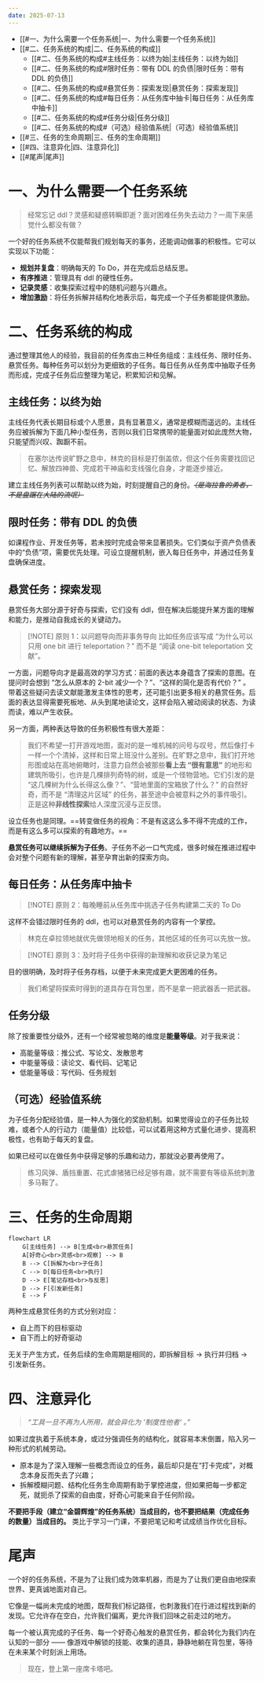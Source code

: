 ```yaml
---
date: 2025-07-13
---
```

- [[#一、为什么需要一个任务系统|一、为什么需要一个任务系统]]
- [[#二、任务系统的构成|二、任务系统的构成]]
	- [[#二、任务系统的构成#主线任务：以终为始|主线任务：以终为始]]
	- [[#二、任务系统的构成#限时任务：带有 DDL 的负债|限时任务：带有 DDL 的负债]]
	- [[#二、任务系统的构成#悬赏任务：探索发现|悬赏任务：探索发现]]
	- [[#二、任务系统的构成#每日任务：从任务库中抽卡|每日任务：从任务库中抽卡]]
	- [[#二、任务系统的构成#任务分级|任务分级]]
	- [[#二、任务系统的构成#（可选）经验值系统|（可选）经验值系统]]
- [[#三、任务的生命周期|三、任务的生命周期]]
- [[#四、注意异化|四、注意异化]]
- [[#尾声|尾声]]

# 一、为什么需要一个任务系统

> 经常忘记 ddl？灵感和疑惑转瞬即逝？面对困难任务失去动力？一周下来感觉什么都没有做？

一个好的任务系统不仅能帮我们规划每天的事务，还能调动做事的积极性。它可以实现以下功能：

- **规划并复盘**：明确每天的 To Do，并在完成后总结反思。
- **有序推进**：管理具有 ddl 的硬性任务。
- **记录灵感**：收集探索过程中的随机问题与兴趣点。
- **增加激励**：将任务拆解并结构化地表示后，每完成一个子任务都能提供激励。

# 二、任务系统的构成

通过整理其他人的经验，我目前的任务库由三种任务组成：主线任务、限时任务、悬赏任务。每种任务可以划分为更细致的子任务。每日任务从任务库中抽取子任务而形成，完成子任务后应整理为笔记，积累知识和见解。

## 主线任务：以终为始

主线任务代表长期目标或个人愿景，具有显著意义，通常是模糊而遥远的。主线任务应被拆解为下面几种小型任务，否则以我们日常携带的能量面对如此庞然大物，只能望而兴叹、踟蹰不前。

> 在塞尔达传说旷野之息中，林克的目标是打倒盖侬，但这个任务需要找回记忆、解放四神兽、完成若干神庙和支线强化自身，才能逐步接近。

建立主线任务列表可以帮助以终为始，时刻提醒自己的身份。*~~（是海拉鲁的勇者，不是盘踞在大陆的流氓）~~*

## 限时任务：带有 DDL 的负债

如课程作业、开发任务等，若未按时完成会带来显著损失。它们类似于资产负债表中的“负债”项，需要优先处理。可设立提醒机制，嵌入每日任务中，并通过任务复盘确保进度。

## 悬赏任务：探索发现

悬赏任务大部分源于好奇与探索，它们没有 ddl，但在解决后能提升某方面的理解和能力，是推动自我成长的关键动力。

> [!NOTE] 原则 1：以问题导向而非事务导向
> 比如任务应该写成 “为什么可以只用 one bit 进行 teleportation？” 而不是 “阅读 one-bit teleportation 文献”。

一方面，问题导向才是最高效的学习方式：前面的表达本身蕴含了探索的意图。在提问时会想到 “怎么从原本的 2-bit 减少一个？”、“这样的简化是否有代价？” 。带着这些疑问去读文献能激发主体性的思考，还可能引出更多相关的悬赏任务。后面的表达显得需要死板地、从头到尾地读论文，这样会陷入被动阅读的状态、为读而读，难以产生收获。

另一方面，两种表达导致的任务积极性有很大差距：

> 我们不希望一打开游戏地图，面对的是一堆机械的问号与叹号，然后像打卡一样一个个清掉，这样和日常上班没什么差别。在旷野之息中，我们打开地形图或站在高地俯瞰时，注意力自然会被那些**看上去 “很有意思”** 的地形和建筑所吸引，也许是几棵排列奇特的树，或是一个怪物营地。它们引发的是 “这几棵树为什么长得这么像？”、“营地里面的宝箱放了什么？” 的自然好奇，而不是 “清理这片区域” 的任务，甚至途中会被意料之外的事件吸引。正是这种**非线性探索**给人深度沉浸与正反馈。

设立任务也是同理。==转变做任务的视角：不是有这这么多不得不完成的工作，而是有这么多可以探索的有趣地方。==

**悬赏任务可以继续拆解为子任务**。子任务不必一口气完成，很多时候在推进过程中会对整个问题有新的理解，甚至孕育出新的探索方向。

## 每日任务：从任务库中抽卡

> [!NOTE] 原则 2：每晚睡前从任务库中挑选子任务构建第二天的 To Do

这样不会错过限时任务的 ddl，也可以对悬赏任务的内容有一个掌控。

> 林克在卓拉领地就优先做领地相关的任务，其他区域的任务可以先放一放。

> [!NOTE] 原则 3：及时将子任务中获得的新理解和收获记录为笔记

目的很明确，及时将子任务存档，以便于未来完成更大更困难的任务。

> 我们希望将探索时得到的道具存在背包里，而不是拿一把武器丢一把武器。

## 任务分级

除了按重要性分级外，还有一个经常被忽略的维度是**能量等级**。对于我来说：

- 高能量等级：推公式、写论文、发散思考
- 中能量等级：读论文、看代码、记笔记
- 低能量等级：写代码、任务规划

## （可选）经验值系统

为子任务分配经验值，是一种人为强化的奖励机制。如果觉得设立的子任务比较难，或者个人的行动力（能量值）比较低，可以试着用这种方式量化进步、提高积极性，也有助于每天的复盘。

如果已经可以在做任务中获得足够的乐趣和动力，那就没必要再使用了。

> 练习风弹、盾挡重置、花式虐猪猪已经足够有趣，就不需要有等级系统刺激多马鞍了。

# 三、任务的生命周期

```mermaid
flowchart LR
	G[主线任务] --> B[生成<br>悬赏任务]
    A[好奇心<br>灵感<br>观察] --> B
    B --> C[拆解为<br>子任务]
    C --> D[每日任务<br>执行]
    D --> E[笔记存档<br>与反思]
    D --> F[引发新任务]
    E --> F
```

两种生成悬赏任务的方式分别对应：

- 自上而下的目标驱动
- 自下而上的好奇驱动

无关于产生方式，任务后续的生命周期是相同的，即拆解目标 -> 执行并归档 -> 引发新任务。

# 四、注意异化

> *“工具一旦不再为人所用，就会异化为 ’制度性他者‘ 。”*

如果过度执着于系统本身，或过分强调任务的结构化，就容易本末倒置，陷入另一种形式的机械劳动。

- 原本是为了深入理解一些概念而设立的任务，最后却只是在“打卡完成”，对概念本身反而失去了兴趣；
- 拆解模糊问题、结构化任务生命周期有助于掌控进度，但如果把每一步都定死，就扼杀了探索的自由度，好奇心可能来自于任何阶段。

**不要把手段（建立“金碧辉煌”的任务系统）当成目的，也不要把结果（完成任务的数量）当成目的。** 类比于学习一门课，不要把笔记和考试成绩当作优化目标。

# 尾声

一个好的任务系统，不是为了让我们成为效率机器，而是为了让我们更自由地探索世界、更真诚地面对自己。

它像是一幅尚未完成的地图，既帮我们标记路径，也刺激我们在行进过程找到新的发现。它允许存在空白，允许我们偏离，更允许我们回味之前走过的地方。

每一个被认真完成的子任务、每一个好奇心触发的悬赏任务，都会转化为我们内在认知的一部分 —— 像游戏中解锁的技能、收集的道具，静静地躺在背包里，等待在未来某个时刻派上用场。

> 现在，登上第一座席卡塔吧。
